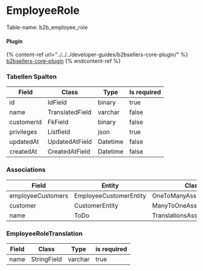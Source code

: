 # EmployeeRole

Table-name: b2b\_employee\_role

#### Plugin

{% content-ref url="../../../developer-guides/b2bsellers-core-plugin/" %}
[b2bsellers-core-plugin](../../../developer-guides/b2bsellers-core-plugin/)
{% endcontent-ref %}

### Tabellen Spalten

| Field      | Class           | Type     | Is required |
| ---------- | --------------- | -------- | ----------- |
| id         | IdField         | binary   | true        |
| name       | TranslatedField | varchar  | false       |
| customerId | FkField         | binary   | false       |
| privileges | Listfield       | json     | true        |
| updatedAt  | UpdatedAtField  | Datetime | false       |
| createdAt  | CreatedAtField  | Datetime | false       |

### Associations

<table><thead><tr><th width="242">Field</th><th>Entity</th><th width="273.2517985611511">Class</th></tr></thead><tbody><tr><td>employeeCustomers</td><td>EmployeeCustomerEntity</td><td>OneToManyAssociationField</td></tr><tr><td>customer</td><td>CustomerEntity</td><td>ManyToOneAssociationField</td></tr><tr><td>name</td><td>ToDo</td><td>TranslationsAssociationField</td></tr></tbody></table>

### EmployeeRoleTranslation

| Field | Class       | Type    | is required |
| ----- | ----------- | ------- | ----------- |
| name  | StringField | varchar | true        |
